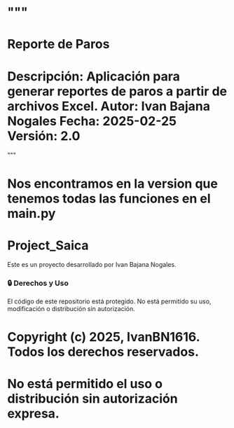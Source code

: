 """
==============================
Reporte de Paros
==============================
Descripción: Aplicación para generar reportes de paros a partir de archivos Excel.
Autor: Ivan Bajana Nogales
Fecha: 2025-02-25
Versión: 2.0
==============================
"""

# Nos encontramos en la version que tenemos todas las funciones en el main.py


# Project_Saica  
Este es un proyecto desarrollado por Ivan Bajana Nogales.  
### 🔒 Derechos y Uso  
El código de este repositorio está protegido. No está permitido su uso, modificación o distribución sin autorización.  
# Copyright (c) 2025, IvanBN1616. Todos los derechos reservados.
# No está permitido el uso o distribución sin autorización expresa.
